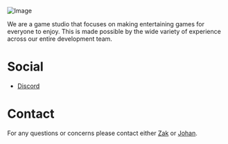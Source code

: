 ![Image](https://t7.rbxcdn.com/7bd520e0294c6033a986e56e21c175b5)

We are a game studio that focuses on making entertaining games for everyone to enjoy. This is made possible by the wide variety of experience across our entire development team.

# Social
- [Discord](https://discord.gg/fBgMbvR)

# Contact
For any questions or concerns please contact either [Zak](mailto:zak@polylabs.dev) or [Johan](mailto:johan@polylabs.dev).